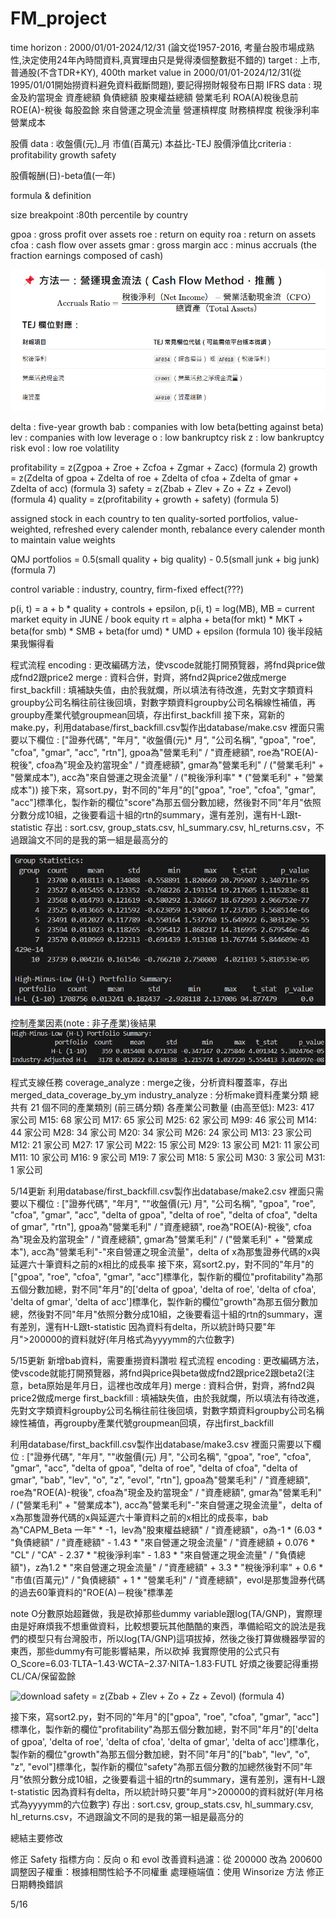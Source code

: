 # FM_project

time horizon : 2000/01/01-2024/12/31 (論文從1957-2016, 考量台股市場成熟性,決定使用24年內時間資料,真實理由只是覺得湊個整數挺不錯的)
target : 上市, 普通股(不含TDR+KY), 400th market value in 2000/01/01-2024/12/31(從1995/01/01開始撈資料避免資料截斷問題), 要記得撈財報發布日期
IFRS data :
	現金及約當現金
	資產總額
	負債總額
	股東權益總額
	營業毛利
	ROA(A)稅後息前
	ROE(A)-稅後
	每股盈餘
	來自營運之現金流量
	營運槓桿度
	財務槓桿度
	稅後淨利率
	營業成本

股價 data :
	收盤價(元)_月
	市值(百萬元)
	本益比-TEJ
	股價淨值比criteria :
    profitability
    growth
    safety

股價報酬(日)-beta值(一年)

formula & definition

size breakpoint :80th percentile by country

gpoa : gross profit over assets
roe : return on equity
roa : return on assets
cfoa : cash flow over assets
gmar : gross margin
acc : minus accruals (the fraction earnings composed of cash)

![1746350875729](image/README/1746350875729.png)

delta : five-year growth
bab : companies with low beta(betting against beta)
lev : companies with low leverage
o : low bankruptcy risk
z : low bankruptcy risk
evol : low roe volatility

profitability = z(Zgpoa + Zroe + Zcfoa + Zgmar + Zacc) (formula 2)
growth = z(Zdelta of gpoa + Zdelta of roe + Zdelta of cfoa + Zdelta of gmar + Zdelta of acc) (formula 3)
safety = z(Zbab + Zlev + Zo + Zz + Zevol) (formula 4)
quality = z(profitability + growth + safety) (formula 5)

assigned stock in each country to ten quality-sorted portfolios, value-weighted, refreshed every calender month, rebalance every calender month to maintain value weights

QMJ portfolios = 0.5(small quality + big quality) - 0.5(small junk + big junk) (formula 7)

control variable : industry, country, firm-fixed effect(???)

p(i, t) = a + b * quality + controls + epsilon, p(i, t) = log(MB), MB = current market equity in JUNE / book equity
rt = alpha + beta(for mkt) * MKT + beta(for smb) * SMB + beta(for umd) * UMD + epsilon (formula 10)
後半段結果我懶得看

程式流程
encoding : 更改編碼方法，使vscode就能打開預覽器，將fnd與price做成fnd2跟price2
merge : 資料合併，對齊，將fnd2與price2做成merge
first_backfill : 填補缺失值，由於我就爛，所以填法有待改進，先對文字類資料groupby公司名稱往前往後回填，對數字類資料groupby公司名稱線性補值，再groupby產業代號groupmean回填，存出first_backfill
接下來，寫新的make.py，利用database/first_backfill.csv製作出database/make.csv
裡面只需要以下欄位 : ["證券代碼", "年月", "收盤價(元)* 月", "公司名稱", "gpoa", "roe", "cfoa", "gmar", "acc", "rtn"], gpoa為"營業毛利" / "資產總額", roe為"ROE(A)-稅後", cfoa為"現金及約當現金" / "資產總額", gmar為"營業毛利" / ("營業毛利" + "營業成本"), acc為"來自營運之現金流量" / ("稅後淨利率" * ("營業毛利" + "營業成本"))
接下來，寫sort.py，對不同的"年月"的["gpoa", "roe", "cfoa", "gmar", "acc"]標準化，製作新的欄位"score"為那五個分數加總，然後對不同"年月"依照分數分成10組，之後要看這十組的rtn的summary，還有差別，還有H-L跟t-statistic
存出 : sort.csv, group_stats.csv, hl_summary.csv, hl_returns.csv，不過跟論文不同的是我的第一組是最高分的

![1746514527462](image/README/1746514527462.png)

控制產業因素(note : 非子產業)後結果
![1746516468796](image/README/1746516468796.png)

程式支線任務
coverage_analyze : merge之後，分析資料覆蓋率，存出merged_data_coverage_by_ym
industry_analyze : 分析make資料產業分類
總共有 21 個不同的產業類別 (前三碼分類)
各產業公司數量 (由高至低):
M23: 417 家公司
M15: 68 家公司
M17: 65 家公司
M25: 62 家公司
M99: 46 家公司
M14: 44 家公司
M28: 34 家公司
M20: 34 家公司
M26: 24 家公司
M13: 23 家公司
M12: 21 家公司
M27: 17 家公司
M22: 15 家公司
M29: 13 家公司
M21: 11 家公司
M11: 10 家公司
M16: 9 家公司
M19: 7 家公司
M18: 5 家公司
M30: 3 家公司
M31: 1 家公司


5/14更新
利用database/first_backfill.csv製作出database/make2.csv 裡面只需要以下欄位 : ["證券代碼", "年月", ""收盤價(元) 月", "公司名稱", "gpoa", "roe", "cfoa", "gmar", "acc", "delta of gpoa", "delta of roe", "delta of cfoa", "delta of gmar", "rtn"], gpoa為"營業毛利" / "資產總額", roe為"ROE(A)-稅後", cfoa為"現金及約當現金" / "資產總額", gmar為"營業毛利" / ("營業毛利" + "營業成本"), acc為"營業毛利"-"來自營運之現金流量"，delta of x為那隻證券代碼的x與延遲六十筆資料之前的x相比的成長率
接下來，寫sort2.py，對不同的"年月"的["gpoa", "roe", "cfoa", "gmar", "acc"]標準化，製作新的欄位"profitability"為那五個分數加總，對不同"年月"的['delta of gpoa', 'delta of roe', 'delta of cfoa', 'delta of gmar', 'delta of acc']標準化，製作新的欄位"growth"為那五個分數加總，然後對不同"年月"依照分數分成10組，之後要看這十組的rtn的summary，還有差別，還有H-L跟t-statistic
因為資料有delta，所以統計時只要"年月">200000的資料就好(年月格式為yyyymm的六位數字)

5/15更新
新增bab資料，需要重撈資料讚啦
程式流程
encoding : 更改編碼方法，使vscode就能打開預覽器，將fnd與price與beta做成fnd2跟price2跟beta2(注意，beta原始是年月日，這裡也改成年月)
merge : 資料合併，對齊，將fnd2與price2做成merge
first_backfill : 填補缺失值，由於我就爛，所以填法有待改進，先對文字類資料groupby公司名稱往前往後回填，對數字類資料groupby公司名稱線性補值，再groupby產業代號groupmean回填，存出first_backfill

利用database/first_backfill.csv製作出database/make3.csv 裡面只需要以下欄位 : ["證券代碼", "年月", ""收盤價(元) 月", "公司名稱", "gpoa", "roe", "cfoa", "gmar", "acc", "delta of gpoa", "delta of roe", "delta of cfoa", "delta of gmar", "bab", "lev", "o", "z", "evol", "rtn"], gpoa為"營業毛利" / "資產總額", roe為"ROE(A)-稅後", cfoa為"現金及約當現金" / "資產總額", gmar為"營業毛利" / ("營業毛利" + "營業成本"), acc為"營業毛利"-"來自營運之現金流量"，delta of x為那隻證券代碼的x與延遲六十筆資料之前的x相比的成長率，bab為"CAPM_Beta 一年" * -1，lev為"股東權益總額" / "資產總額"，o為-1 * (6.03 * "負債總額" / "資產總額" - 1.43 * "來自營運之現金流量" / "資產總額 + 0.076 * "CL" / "CA" - 2.37 * "稅後淨利率" - 1.83 * "來自營運之現金流量" / "負債總額")，z為1.2 * "來自營運之現金流量" / "資產總額" + 3.3 * "稅後淨利率" + 0.6 * "市值(百萬元)" / "負債總額" + 1 * "營業毛利" / "資產總額"，evol是那隻證券代碼的過去60筆資料的"ROE(A)－稅後"標準差

note O分數原始超難做，我是砍掉那些dummy variable跟log(TA/GNP)，實際理由是好麻煩我不想重做資料，比較想要玩其他酷酷的東西，準備給昭文的說法是我們的模型只有台灣股市，所以log(TA/GNP)這項拔掉，然後之後打算做機器學習的東西，那些dummy有可能影響結果，所以砍掉
我實際使用的公式只有O_Score=6.03⋅TLTA−1.43⋅WCTA−2.37⋅NITA−1.83⋅FUTL
好煩之後要記得重撈CL/CA/保留盈餘

![download](image/README/download.jpgdownload.jpg)
safety = z(Zbab + Zlev + Zo + Zz + Zevol) (formula 4)

接下來，寫sort2.py，對不同的"年月"的["gpoa", "roe", "cfoa", "gmar", "acc"]標準化，製作新的欄位"profitability"為那五個分數加總，對不同"年月"的['delta of gpoa', 'delta of roe', 'delta of cfoa', 'delta of gmar', 'delta of acc']標準化，製作新的欄位"growth"為那五個分數加總，對不同"年月"的["bab", "lev", "o", "z", "evol"]標準化，製作新的欄位"safety"為那五個分數的加總然後對不同"年月"依照分數分成10組，之後要看這十組的rtn的summary，還有差別，還有H-L跟t-statistic
因為資料有delta，所以統計時只要"年月">200000的資料就好(年月格式為yyyymm的六位數字)
存出 : sort.csv, group_stats.csv, hl_summary.csv, hl_returns.csv，不過跟論文不同的是我的第一組是最高分的

總結主要修改

修正 Safety 指標方向：反向 o 和 evol
改善資料過濾：從 200000 改為 200600
調整因子權重：根據相關性給予不同權重
處理極端值：使用 Winsorize 方法
修正日期轉換錯誤

5/16